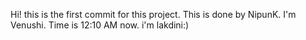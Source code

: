 Hi! this is the first commit for this project. This is done by NipunK.
I'm Venushi. Time is 12:10 AM now.
i'm lakdini:)
